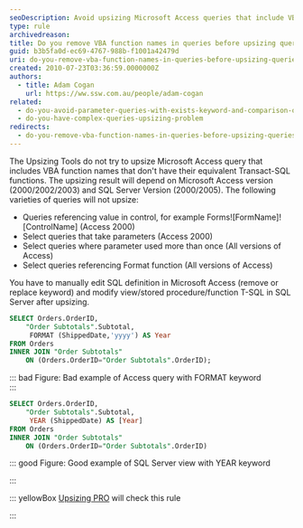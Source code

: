 ```yaml
---
seoDescription: Avoid upsizing Microsoft Access queries that include VBA function names without equivalent Transact-SQL functions.
type: rule
archivedreason:
title: Do you remove VBA function names in queries before upsizing queries (Upsizing problem)?
guid: b3b5fa0d-ec69-4767-988b-f1001a42479d
uri: do-you-remove-vba-function-names-in-queries-before-upsizing-queries-upsizing-problem
created: 2010-07-23T03:36:59.0000000Z
authors:
  - title: Adam Cogan
    url: https://ww.ssw.com.au/people/adam-cogan
related:
  - do-you-avoid-parameter-queries-with-exists-keyword-and-comparison-operators-or-upsizing-problem
  - do-you-have-complex-queries-upsizing-problem
redirects:
  - do-you-remove-vba-function-names-in-queries-before-upsizing-queries-(upsizing-problem)
---
```


The Upsizing Tools do not try to upsize Microsoft Access query that includes VBA function names that don't have their equivalent Transact-SQL functions. The upsizing result will depend on Microsoft Access version (2000/2002/2003) and SQL Server Version (2000/2005). The following varieties of queries will not upsize:

<!--endintro-->

- Queries referencing value in control, for example Forms![FormName]![ControlName] (Access 2000)
- Select queries that take parameters (Access 2000)
- Select queries where parameter used more than once (All versions of Access)
- Select queries referencing Format function (All versions of Access)

You have to manually edit SQL definition in Microsoft Access (remove or replace keyword) and modify view/stored procedure/function T-SQL in SQL Server after upsizing.

```sql
SELECT Orders.OrderID,
    "Order Subtotals".Subtotal,
     FORMAT (ShippedDate,'yyyy') AS Year
FROM Orders
INNER JOIN "Order Subtotals"
    ON (Orders.OrderID="Order Subtotals".OrderID);
```

::: bad
Figure: Bad example of Access query with FORMAT keyword  
:::

```sql
SELECT Orders.OrderID,
    "Order Subtotals".Subtotal,
     YEAR (ShippedDate) AS [Year]
FROM Orders
INNER JOIN "Order Subtotals"
    ON (Orders.OrderID="Order Subtotals".OrderID)
```

::: good
Figure: Good example of SQL Server view with YEAR keyword

:::

::: yellowBox
[Upsizing PRO](http://www.ssw.com.au/ssw/UpsizingPRO) will check this rule

:::
